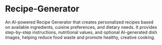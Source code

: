 # Recipe-Generator
An AI-powered Recipe Generator that creates personalized recipes based on available ingredients, cuisine preferences, and dietary needs. It provides step-by-step instructions, nutritional values, and optional AI-generated dish images, helping reduce food waste and promote healthy, creative cooking.
